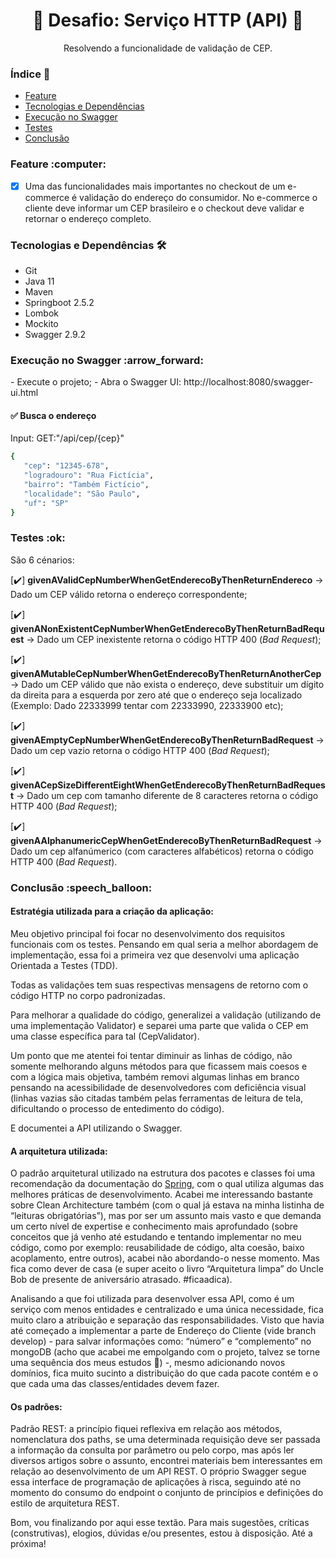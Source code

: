 <h1 align="center">🚀 Desafio: Serviço HTTP (API) 🚀</h1>
<p align="center">  Resolvendo a funcionalidade de validação de CEP.</p>

### Índice :pushpin:

<!--ts-->
- <a href="#feature">Feature</a>
- <a href="#tech">Tecnologias e Dependências</a>
- <a href="#swagger">Execução no Swagger</a>
- <a href="#test">Testes</a>
- <a href="#conclusion">Conclusão</a>
<!--te-->

<div id="feature">
    <h3> Feature :computer: </h3>
</div>

- [x] Uma das funcionalidades mais importantes no checkout de um
e-commerce é validação do endereço do consumidor. No
e-commerce o cliente deve informar um CEP brasileiro e o
checkout deve validar e retornar o endereço completo.

<div id="tech">
  <h3> Tecnologias e Dependências 🛠  </h3>
</div>

* Git
* Java 11
* Maven
* Springboot 2.5.2
* Lombok
* Mockito
* Swagger 2.9.2
  
<div id="swagger">
  <h3> Execução no Swagger :arrow_forward:  </h3>
</div>
- Execute o projeto;
- Abra o Swagger UI: http://localhost:8080/swagger-ui.html

#### :white_check_mark: Busca o endereço
Input: GET:"/api/cep/{cep}"
 ```bash
{
    "cep": "12345-678",
    "logradouro": "Rua Fictícia",
    "bairro": "Também Fictício",
    "localidade": "São Paulo",
    "uf": "SP"
}

```
<div id="test">
  <h3> Testes :ok: </h3>
</div>
<p>São 6 cénarios:</p>

[:heavy_check_mark:] **givenAValidCepNumberWhenGetEnderecoByThenReturnEndereco** -> Dado um CEP válido retorna o endereço correspondente;

[:heavy_check_mark:] **givenANonExistentCepNumberWhenGetEnderecoByThenReturnBadRequest** -> Dado um CEP inexistente retorna o código HTTP 400 (_Bad Request_);

[:heavy_check_mark:] **givenAMutableCepNumberWhenGetEnderecoByThenReturnAnotherCep** -> Dado um CEP válido que não exista o endereço, deve substituir um dígito da direita para a esquerda por zero até que o endereço seja localizado (Exemplo: Dado 22333999 tentar com 22333990, 22333900 etc);

[:heavy_check_mark:] **givenAEmptyCepNumberWhenGetEnderecoByThenReturnBadRequest** -> Dado um cep vazio retorna o código HTTP 400 (_Bad Request_);

[:heavy_check_mark:] **givenACepSizeDifferentEightWhenGetEnderecoByThenReturnBadRequest** -> Dado um cep com tamanho diferente de 8 caracteres retorna o código HTTP 400 (_Bad Request_);

[:heavy_check_mark:] **givenAAlphanumericCepWhenGetEnderecoByThenReturnBadRequest** -> Dado um cep alfanúmerico (com caracteres alfabéticos) retorna o código HTTP 400 (_Bad Request_).

<div id="conclusion">
  <h3> Conclusão :speech_balloon: </h3>
</div>
 
<h4>Estratégia utilizada para a criação da aplicação:</h4>

Meu objetivo principal foi focar no desenvolvimento dos requisitos funcionais com os testes. Pensando em qual seria a melhor abordagem de implementação, essa foi a primeira vez que desenvolvi uma aplicação Orientada a Testes (TDD).

Todas as validações tem suas respectivas mensagens de retorno com o código HTTP no corpo padronizadas.

Para melhorar a qualidade do código, generalizei a validação (utilizando de uma implementação Validator) e separei uma parte que valida o CEP em uma classe específica para tal (CepValidator).

Um ponto que me atentei foi tentar diminuir as linhas de código, não somente melhorando alguns métodos para que ficassem mais coesos e com a lógica mais objetiva, também removi algumas linhas em branco pensando na acessibilidade de desenvolvedores com deficiência visual (linhas vazias são citadas também pelas ferramentas de leitura de tela, dificultando o processo de entedimento do código).

E documentei a API utilizando o Swagger.


<h4>A arquitetura utilizada:</h4>

O padrão arquitetural utilizado na estrutura dos pacotes e classes foi uma recomendação da documentação do [Spring](https://docs.spring.io/spring-boot/docs/2.5.0-SNAPSHOT/reference/html/using.html#using.structuring-your-code), com o qual utiliza algumas das melhores práticas de desenvolvimento. Acabei me interessando bastante sobre Clean Architecture também (com o qual já estava na minha listinha de “leituras obrigatórias”), mas por ser um assunto mais vasto e que demanda um certo nível de expertise e conhecimento mais aprofundado (sobre conceitos que já venho até estudando e tentando implementar no meu código, como por exemplo: reusabilidade de código, alta coesão, baixo acoplamento, entre outros), acabei não abordando-o nesse momento. Mas fica como dever de casa (e super aceito o livro “Arquitetura limpa” do Uncle Bob de presente de aniversário atrasado. #ficaadica).

Analisando a que foi utilizada para desenvolver essa API, como é um serviço com menos entidades e centralizado e uma única necessidade, fica muito claro a atribuição e separação das responsabilidades. Visto que havia até começado a implementar a parte de Endereço do Cliente (vide branch develop) - para salvar informações como: “número” e “complemento” no mongoDB (acho que acabei me empolgando com o projeto, talvez se torne uma sequência dos meus estudos :thought_balloon:) -, mesmo adicionando novos domínios, fica muito sucinto a distribuição do que cada pacote contém e o que cada uma das classes/entidades devem fazer.


<h4>Os padrões:</h4>

Padrão REST: a princípio fiquei reflexiva em relação aos métodos, nomenclatura dos paths, se uma determinada requisição deve ser passada a informação da consulta por parâmetro ou pelo corpo, mas após ler diversos artigos sobre o assunto, encontrei materiais bem interessantes em relação ao desenvolvimento de um API REST. O próprio Swagger segue essa interface de programação de aplicações à risca, seguindo até no momento do consumo do endpoint o conjunto de princípios e definições do estilo de arquitetura REST.

Bom, vou finalizando por aqui esse textão. Para mais sugestões, críticas (construtivas), elogios, dúvidas e/ou presentes, estou à disposição.
Até a próxima!
